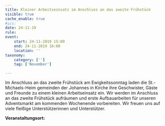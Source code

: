 ```yaml
---
title: Kleiner Arbeitseinsatz im Anschluss an das zweite Frühstück
visible: true
cache_enable: true
#ics: 
date: 24-11-19
rule: 
event:
	start: 24-11-2019 15:00
	end: 24-11-2019 16:00
	location: ''
taxonomy:
	category: ['']
	tag: ['November']

---
```

Im Anschluss an das zweite Frühstück am Ewigkeitssonntag laden die St.-Michaels-Heim gemeinden der Johannes in Kirche ihre Geschwister, Gäste und Freunde zu einem kleinen Arbeitseinsatz ein. Wir werden im Anschluss an das zweite Frühstück aufräumen und erste Aufbauarbeiten für unseren Adventsmarkt am kommenden Wochenende vorbereiten. Wir freuen uns auf viele fleißige Unterstützerinnen und Unterstützer.


**Veranstaltungsort:** 

